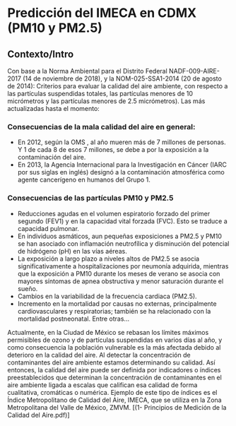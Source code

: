 # Predicción del IMECA en CDMX (PM10 y PM2.5)
## Contexto/Intro
Con base a la Norma Ambiental para el Distrito Federal NADF-009-AIRE-2017 (14 de noviembre de 2018), y la NOM-025-SSA1-2014 (20 de agosto de 2014): Criterios para evaluar la calidad del aire ambiente, con respecto a las partículas suspendidas totales, las partículas menores de 10 micrómetros y las partículas menores de 2.5 micrómetros). Las más actualizadas hasta el momento:

### Consecuencias de la mala calidad del aire en general:
- En 2012, según la OMS , al año mueren más de 7 millones de personas. Y 1 de cada 8 de esos 7 millones, se debe a por la exposición a la contaminación del aire.
-  En 2013, la Agencia Internacional para la Investigación en Cáncer (IARC por sus siglas en inglés) designó a la contaminación atmosférica como agente cancerígeno en humanos del Grupo 1.

### Consecuencias de las partículas PM10 y PM2.5
- Reducciones agudas en el volumen espiratorio forzado del primer segundo (FEV1) y en la capacidad vital forzada (FVC). Esto se traduce a capacidad pulmonar.
- En individuos asmáticos, aun pequeñas exposiciones a PM2.5 y PM10 se han asociado con inflamación neutrofílica y disminución del potencial de hidrógeno (pH) en las vías aéreas.
- La exposición a largo plazo a niveles altos de PM2.5 se asocia significativamente a hospitalizaciones por neumonía adquirida, mientras que la exposición a PM10 durante los meses de verano se asocia con mayores síntomas de apnea obstructiva y menor saturación durante el sueño.
- Cambios en la variabilidad de la frecuencia cardiaca (PM2.5).
- Incremento en la mortalidad por causas no externas, principalmente cardiovasculares y respiratorias; también se ha relacionado con la mortalidad postneonatal.
Entre otras...

Actualmente, en la Ciudad de México se rebasan los límites máximos permisibles de ozono y de partículas suspendidas en varios días al año, y como consecuencia la población vulnerable es la más afectada debido al deterioro en la calidad del aire. 
Al detectar la concentración de contaminantes del aire ambiente estamos determinando su  calidad.  Así  entonces,  la  calidad  del  aire puede ser definida por indicadores o índices preestablecidos  que  determinan  la  concentración de contaminantes en el aire ambiente ligada a escalas que califican esa calidad de forma cualitativa, cromáticas o numérica. Ejemplo  de  este  tipo  de  índices  es  el  Índice Metropolitano  de  Calidad  del  Aire,  IMECA, que  se  utiliza  en  la  Zona  Metropolitana  del Valle de México, ZMVM. [(1- Principios de Medición de la Calidad del Aire.pdf)]
